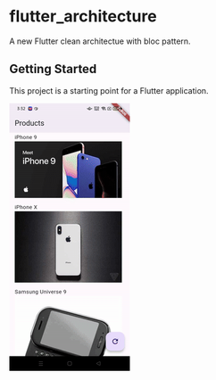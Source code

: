 # flutter_architecture

A new Flutter clean architectue with bloc pattern.

## Getting Started

This project is a starting point for a Flutter application.

![Alt text](assests/demo.gif)